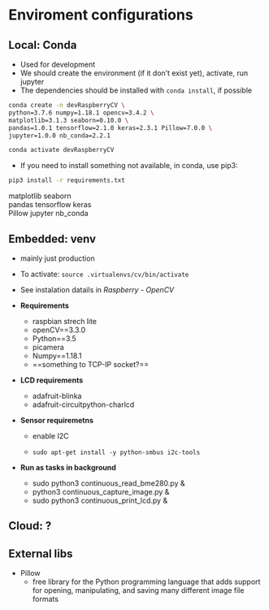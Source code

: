 

# Enviroment configurations

## Local: Conda

* Used for development
* We should create the environment (if it don’t exist yet), activate, run jupyter
* The dependencies should be installed with `conda install`, if possible

```bash
conda create -n devRaspberryCV \
python=3.7.6 numpy=1.18.1 opencv=3.4.2 \
matplotlib=3.1.3 seaborn=0.10.0 \
pandas=1.0.1 tensorflow=2.1.0 keras=2.3.1 Pillow=7.0.0 \
jupyter=1.0.0 nb_conda=2.2.1
```
```bash
conda activate devRaspberryCV
```

* If you need to install something not available, in conda, use pip3:

```bash
pip3 install -r requirements.txt	
```




matplotlib seaborn \
pandas   tensorflow keras \
Pillow jupyter nb_conda

## Embedded: venv
* mainly just production

* To activate: `source .virtualenvs/cv/bin/activate`

* See instalation datails in *Raspberry - OpenCV*

* **Requirements**
  * raspbian strech lite
  * openCV==3.3.0
  * Python==3.5 
  * picamera
  * Numpy==1.18.1
  * ==something to TCP-IP socket?==	
  
* **LCD requirements**

  * adafruit-blinka
  * adafruit-circuitpython-charlcd

* **Sensor requiremetns**

  * enable I2C

  * ```
    sudo apt-get install -y python-smbus i2c-tools
    ```

* **Run as tasks in background**
  * sudo python3 continuous_read_bme280.py &
  * python3 continuous_capture_image.py &
  * sudo python3 continuous_print_lcd.py &

## Cloud: ?







## External libs

* Pillow
  * free library for the Python programming language that adds support for opening, manipulating, and saving many different image file formats
